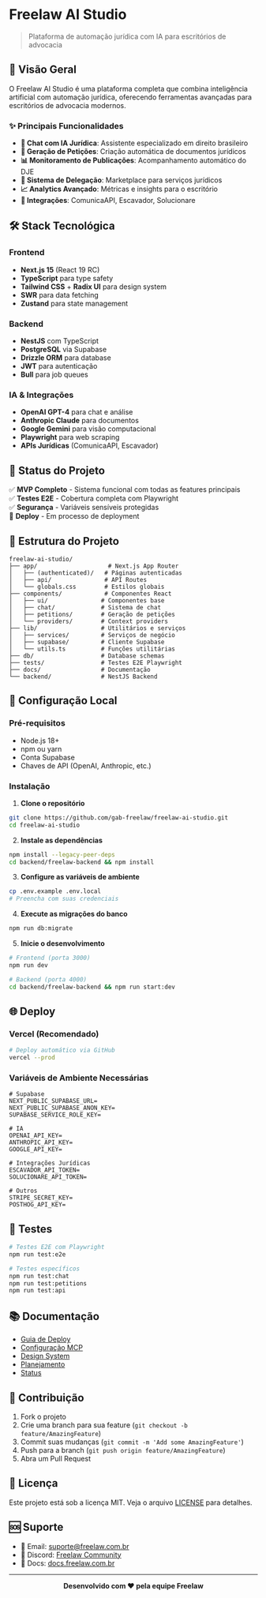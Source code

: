 # Freelaw AI Studio

> Plataforma de automação jurídica com IA para escritórios de advocacia

## 🚀 Visão Geral

O Freelaw AI Studio é uma plataforma completa que combina inteligência artificial com automação jurídica, oferecendo ferramentas avançadas para escritórios de advocacia modernos.

### ✨ Principais Funcionalidades

- **🤖 Chat com IA Jurídica**: Assistente especializado em direito brasileiro
- **📄 Geração de Petições**: Criação automática de documentos jurídicos
- **📊 Monitoramento de Publicações**: Acompanhamento automático do DJE
- **👥 Sistema de Delegação**: Marketplace para serviços jurídicos
- **📈 Analytics Avançado**: Métricas e insights para o escritório
- **🔄 Integrações**: ComunicaAPI, Escavador, Solucionare

## 🛠️ Stack Tecnológica

### Frontend
- **Next.js 15** (React 19 RC)
- **TypeScript** para type safety
- **Tailwind CSS** + **Radix UI** para design system
- **SWR** para data fetching
- **Zustand** para state management

### Backend
- **NestJS** com TypeScript
- **PostgreSQL** via Supabase
- **Drizzle ORM** para database
- **JWT** para autenticação
- **Bull** para job queues

### IA & Integrações
- **OpenAI GPT-4** para chat e análise
- **Anthropic Claude** para documentos
- **Google Gemini** para visão computacional
- **Playwright** para web scraping
- **APIs Jurídicas** (ComunicaAPI, Escavador)

## 🚦 Status do Projeto

✅ **MVP Completo** - Sistema funcional com todas as features principais  
✅ **Testes E2E** - Cobertura completa com Playwright  
✅ **Segurança** - Variáveis sensíveis protegidas  
🔄 **Deploy** - Em processo de deployment  

## 📁 Estrutura do Projeto

```
freelaw-ai-studio/
├── app/                    # Next.js App Router
│   ├── (authenticated)/   # Páginas autenticadas
│   ├── api/               # API Routes
│   └── globals.css        # Estilos globais
├── components/            # Componentes React
│   ├── ui/               # Componentes base
│   ├── chat/             # Sistema de chat
│   ├── petitions/        # Geração de petições
│   └── providers/        # Context providers
├── lib/                  # Utilitários e serviços
│   ├── services/         # Serviços de negócio
│   ├── supabase/         # Cliente Supabase
│   └── utils.ts          # Funções utilitárias
├── db/                   # Database schemas
├── tests/                # Testes E2E Playwright
├── docs/                 # Documentação
└── backend/              # NestJS Backend
```

## 🔧 Configuração Local

### Pré-requisitos
- Node.js 18+
- npm ou yarn
- Conta Supabase
- Chaves de API (OpenAI, Anthropic, etc.)

### Instalação

1. **Clone o repositório**
```bash
git clone https://github.com/gab-freelaw/freelaw-ai-studio.git
cd freelaw-ai-studio
```

2. **Instale as dependências**
```bash
npm install --legacy-peer-deps
cd backend/freelaw-backend && npm install
```

3. **Configure as variáveis de ambiente**
```bash
cp .env.example .env.local
# Preencha com suas credenciais
```

4. **Execute as migrações do banco**
```bash
npm run db:migrate
```

5. **Inicie o desenvolvimento**
```bash
# Frontend (porta 3000)
npm run dev

# Backend (porta 4000)
cd backend/freelaw-backend && npm run start:dev
```

## 🌐 Deploy

### Vercel (Recomendado)
```bash
# Deploy automático via GitHub
vercel --prod
```

### Variáveis de Ambiente Necessárias
```env
# Supabase
NEXT_PUBLIC_SUPABASE_URL=
NEXT_PUBLIC_SUPABASE_ANON_KEY=
SUPABASE_SERVICE_ROLE_KEY=

# IA
OPENAI_API_KEY=
ANTHROPIC_API_KEY=
GOOGLE_API_KEY=

# Integrações Jurídicas
ESCAVADOR_API_TOKEN=
SOLUCIONARE_API_TOKEN=

# Outros
STRIPE_SECRET_KEY=
POSTHOG_API_KEY=
```

## 🧪 Testes

```bash
# Testes E2E com Playwright
npm run test:e2e

# Testes específicos
npm run test:chat
npm run test:petitions
npm run test:api
```

## 📚 Documentação

- [Guia de Deploy](docs/DEPLOY_GUIDE.md)
- [Configuração MCP](docs/MCP_SETUP.md)
- [Design System](docs/design/DESIGN_SYSTEM.md)
- [Planejamento](docs/planning/)
- [Status](docs/status/)

## 🤝 Contribuição

1. Fork o projeto
2. Crie uma branch para sua feature (`git checkout -b feature/AmazingFeature`)
3. Commit suas mudanças (`git commit -m 'Add some AmazingFeature'`)
4. Push para a branch (`git push origin feature/AmazingFeature`)
5. Abra um Pull Request

## 📄 Licença

Este projeto está sob a licença MIT. Veja o arquivo [LICENSE](LICENSE) para detalhes.

## 🆘 Suporte

- 📧 Email: suporte@freelaw.com.br
- 💬 Discord: [Freelaw Community](https://discord.gg/freelaw)
- 📖 Docs: [docs.freelaw.com.br](https://docs.freelaw.com.br)

---

<div align="center">
  <strong>Desenvolvido com ❤️ pela equipe Freelaw</strong>
</div>
